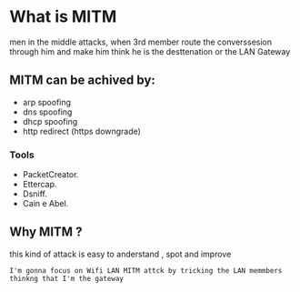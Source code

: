 # What is MITM 
men in the middle attacks, when 3rd member route the converssesion through him and make him think he is the desttenation or the LAN Gateway

## MITM can be achived by:
- arp spoofing
- dns spoofing 
- dhcp spoofing
-  http redirect (https downgrade)

### Tools
-   PacketCreator.
-   Ettercap.
-   Dsniff.
-   Cain e Abel.


## Why MITM ? 
this kind of attack is easy to anderstand , spot and improve



` I'm gonna focus on Wifi LAN MITM attck by tricking the LAN memmbers thinkng that I'm the gateway `



